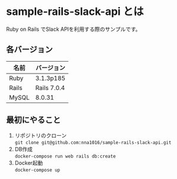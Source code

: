 # sample-rails-slack-api とは

Ruby on Rails でSlack APIを利用する際のサンプルです。

## 各バージョン
| 名前 | バージョン |
| ---- | ---- |
| Ruby  | 3.1.3p185 |
| Rails | Rails 7.0.4 |
| MySQL | 8.0.31 | 

## 最初にやること

1. リポジトリのクローン   
`git clone git@github.com:nna1016/sample-rails-slack-api.git`
2. DB作成   
`docker-compose run web rails db:create`
3. Docker起動   
`docker-compose up`
